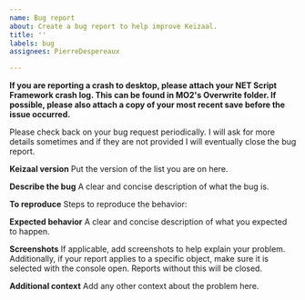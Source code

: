 ```yaml
---
name: Bug report
about: Create a bug report to help improve Keizaal.
title: ''
labels: bug
assignees: PierreDespereaux

---
```


**If you are reporting a crash to desktop, please attach your NET Script Framework crash log. This can be found in MO2's Overwrite folder. If possible, please also attach a copy of your most recent save before the issue occurred.**

Please check back on your bug request periodically. I will ask for more details sometimes and if they are not provided I will eventually close the bug report.

**Keizaal version**
Put the version of the list you are on here.

**Describe the bug**
A clear and concise description of what the bug is.

**To reproduce**
Steps to reproduce the behavior:

**Expected behavior**
A clear and concise description of what you expected to happen.

**Screenshots**
If applicable, add screenshots to help explain your problem. Additionally, if your report applies to a specific object, make sure it is selected with the console open. Reports without this will be closed.

**Additional context**
Add any other context about the problem here.
